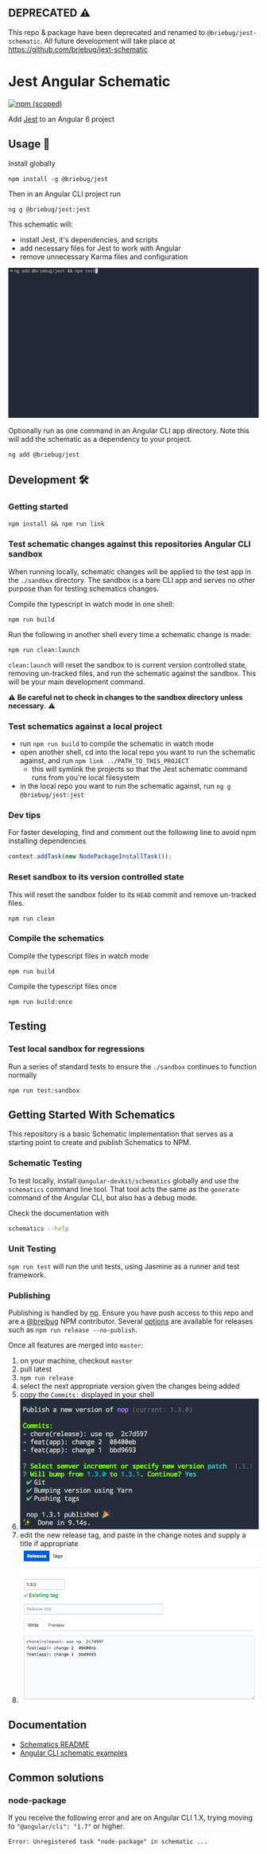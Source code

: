 ## DEPRECATED ⚠

This repo & package have been deprecated and renamed to `@briebug/jest-schematic`. All future development will take place at https://github.com/briebug/jest-schematic

# Jest Angular Schematic

[![npm (scoped)](https://img.shields.io/npm/v/@briebug/jest.svg)](https://www.npmjs.com/package/@briebug/jest)

Add [Jest](https://facebook.github.io/jest/) to an Angular 6 project

## Usage 🚀

Install globally

```shell
npm install -g @briebug/jest
```

Then in an Angular CLI project run

```shel
ng g @briebug/jest:jest
```

This schematic will:

- install Jest, it's dependencies, and scripts
- add necessary files for Jest to work with Angular
- remove unnecessary Karma files and configuration

![ng-add-jest](docs/ng-add-jest.gif)

Optionally run as one command in an Angular CLI app directory. Note this will add the schematic as a dependency to your project.

```shell
ng add @briebug/jest
```

## Development 🛠

### Getting started

```shell
npm install && npm run link
```

### Test schematic changes against this repositories Angular CLI sandbox

When running locally, schematic changes will be applied to the test app in the `./sandbox` directory. The sandbox is a bare CLI app and serves no other purpose than for testing schematics changes.

Compile the typescript in watch mode in one shell:

```shell
npm run build
```

Run the following in another shell every time a schematic change is made:

```shell
npm run clean:launch
```

`clean:launch` will reset the sandbox to is current version controlled state, removing un-tracked files, and run the schematic against the sandbox. This will be your main development command.

⚠ **Be careful not to check in changes to the sandbox directory unless necessary.** ⚠

### Test schematics against a local project

- run `npm run build` to compile the schematic in watch mode
- open another shell, cd into the local repo you want to run the schematic against, and run `npm link ../PATH_TO_THIS_PROJECT`
  - this will symlink the projects so that the Jest schematic command runs from you're local filesystem
- in the local repo you want to run the schematic against, run `ng g @briebug/jest:jest`

### Dev tips

For faster developing, find and comment out the following line to avoid npm installing dependencies

```ts
context.addTask(new NodePackageInstallTask());
```

### Reset sandbox to its version controlled state

This will reset the sandbox folder to its `HEAD` commit and remove un-tracked files.

```shell
npm run clean
```

### Compile the schematics

Compile the typescript files in watch mode

```shell
npm run build
```

Compile the typescript files once

```shell
npm run build:once
```

## Testing

### Test local sandbox for regressions

Run a series of standard tests to ensure the `./sandbox` continues to function normally

```shell
npm run test:sandbox
```

## Getting Started With Schematics

This repository is a basic Schematic implementation that serves as a starting point to create and publish Schematics to NPM.

### Schematic Testing

To test locally, install `@angular-devkit/schematics` globally and use the `schematics` command line tool. That tool acts the same as the `generate` command of the Angular CLI, but also has a debug mode.

Check the documentation with

```bash
schematics --help
```

### Unit Testing

`npm run test` will run the unit tests, using Jasmine as a runner and test framework.

### Publishing

Publishing is handled by [np](https://github.com/sindresorhus/np#usage). Ensure you have push access to this repo and are a [@breibug](https://www.npmjs.com/settings/briebug/packages) NPM contributor. Several [options](https://github.com/sindresorhus/np#usage) are available for releases such as `npm run release --no-publish`.

Once all features are merged into `master`:

1. on your machine, checkout `master`
2. pull latest
3. `npm run release`
4. select the next appropriate version given the changes being added
5. copy the `Commits:` displayed in your shell
6. ![release-commits](./docs/np-release.png)
7. edit the new release tag, and paste in the change notes and supply a title if appropriate
8. ![edit-github-release](./docs/edit-github-release.png)

## Documentation

- [Schematics README](https://github.com/angular/angular-cli/blob/master/packages/angular_devkit/schematics/README.md)
- [Angular CLI schematic examples](https://github.com/angular/angular-cli/blob/master/packages/schematics/angular/app-shell/index.ts)

## Common solutions

### node-package

If you receive the following error and are on Angular CLI 1.X, trying moving to `"@angular/cli": "1.7"` or higher.

```shell
Error: Unregistered task "node-package" in schematic ...
```
